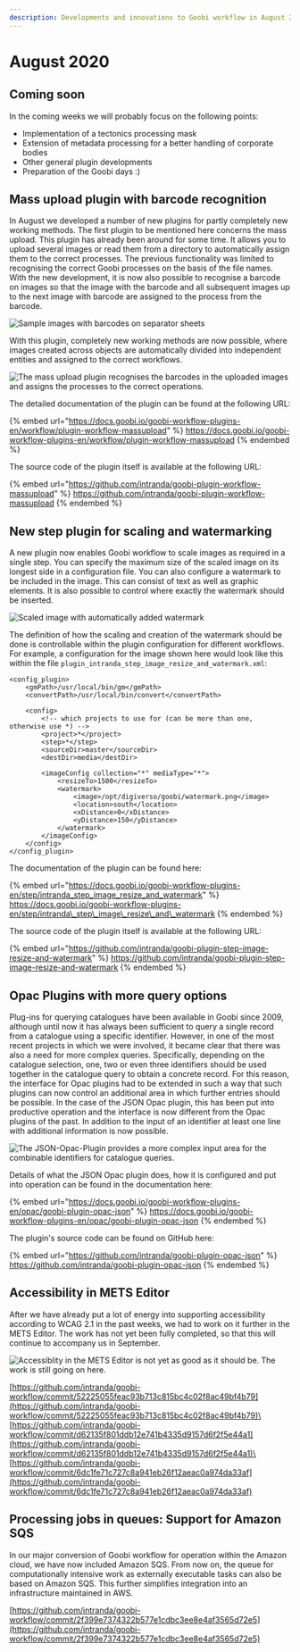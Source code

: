 ```yaml
---
description: Developments and innovations to Goobi workflow in August 2020
---
```


# August 2020

## Coming soon

In the coming weeks we will probably focus on the following points:

* Implementation of a tectonics processing mask
* Extension of metadata processing for a better handling of corporate bodies
* Other general plugin developments
* Preparation of the Goobi days :)

## Mass upload plugin with barcode recognition

In August we developed a number of new plugins for partly completely new working methods. The first plugin to be mentioned here concerns the mass upload. This plugin has already been around for some time. It allows you to upload several images or read them from a directory to automatically assign them to the correct processes. The previous functionality was limited to recognising the correct Goobi processes on the basis of the file names. With the new development, it is now also possible to recognise a barcode on images so that the image with the barcode and all subsequent images up to the next image with barcode are assigned to the process from the barcode.

![Sample images with barcodes on separator sheets](../.gitbook/assets/2008\_massupload1.png)

With this plugin, completely new working methods are now possible, where images created across objects are automatically divided into independent entities and assigned to the correct workflows.

![The mass upload plugin recognises the barcodes in the uploaded images and assigns the processes to the correct operations.](../.gitbook/assets/2008\_massupload2\_en.png)

The detailed documentation of the plugin can be found at the following URL:

{% embed url="https://docs.goobi.io/goobi-workflow-plugins-en/workflow/plugin-workflow-massupload" %}
https://docs.goobi.io/goobi-workflow-plugins-en/workflow/plugin-workflow-massupload
{% endembed %}

The source code of the plugin itself is available at the following URL:

{% embed url="https://github.com/intranda/goobi-plugin-workflow-massupload" %}
https://github.com/intranda/goobi-plugin-workflow-massupload
{% endembed %}

## New step plugin for scaling and watermarking

A new plugin now enables Goobi workflow to scale images as required in a single step. You can specify the maximum size of the scaled image on its longest side in a configuration file. You can also configure a watermark to be included in the image. This can consist of text as well as graphic elements. It is also possible to control where exactly the watermark should be inserted.

![Scaled image with automatically added watermark](../.gitbook/assets/2008\_watermark.png)

The definition of how the scaling and creation of the watermark should be done is controllable within the plugin configuration for different workflows. For example, a configuration for the image shown here would look like this within the file `plugin_intranda_step_image_resize_and_watermark.xml`:

```markup
<config_plugin>
    <gmPath>/usr/local/bin/gm</gmPath>
    <convertPath>/usr/local/bin/convert</convertPath>

    <config>
        <!-- which projects to use for (can be more than one, otherwise use *) -->
        <project>*</project>
        <step>*</step>
        <sourceDir>master</sourceDir>
        <destDir>media</destDir>

        <imageConfig collection="*" mediaType="*">
            <resizeTo>1500</resizeTo>
            <watermark>
                <image>/opt/digiverso/goobi/watermark.png</image>
                <location>south</location>
                <xDistance>0</xDistance>
                <yDistance>150</yDistance>
            </watermark>
        </imageConfig>
    </config>
</config_plugin>
```

The documentation of the plugin can be found here:

{% embed url="https://docs.goobi.io/goobi-workflow-plugins-en/step/intranda_step_image_resize_and_watermark" %}
https://docs.goobi.io/goobi-workflow-plugins-en/step/intranda\_step\_image\_resize\_and\_watermark
{% endembed %}

The source code of the plugin itself is available at the following URL:

{% embed url="https://github.com/intranda/goobi-plugin-step-image-resize-and-watermark" %}
https://github.com/intranda/goobi-plugin-step-image-resize-and-watermark
{% endembed %}

## Opac Plugins with more query options

Plug-ins for querying catalogues have been available in Goobi since 2009, although until now it has always been sufficient to query a single record from a catalogue using a specific identifier. However, in one of the most recent projects in which we were involved, it became clear that there was also a need for more complex queries. Specifically, depending on the catalogue selection, one, two or even three identifiers should be used together in the catalogue query to obtain a concrete record. For this reason, the interface for Opac plugins had to be extended in such a way that such plugins can now control an additional area in which further entries should be possible. In the case of the JSON Opac plugin, this has been put into productive operation and the interface is now different from the Opac plugins of the past. In addition to the input of an identifier at least one line with additional information is now possible.

![The JSON-Opac-Plugin provides a more complex input area for the combinable identifiers for catalogue queries.](../.gitbook/assets/2008\_opac\_en.png)

Details of what the JSON Opac plugin does, how it is configured and put into operation can be found in the documentation here:

{% embed url="https://docs.goobi.io/goobi-workflow-plugins-en/opac/goobi-plugin-opac-json" %}
https://docs.goobi.io/goobi-workflow-plugins-en/opac/goobi-plugin-opac-json
{% endembed %}

The plugin's source code can be found on GitHub here:

{% embed url="https://github.com/intranda/goobi-plugin-opac-json" %}
https://github.com/intranda/goobi-plugin-opac-json
{% endembed %}

## Accessibility in METS Editor

After we have already put a lot of energy into supporting accessibility according to WCAG 2.1 in the past weeks, we had to work on it further in the METS Editor. The work has not yet been fully completed, so that this will continue to accompany us in September.

![Accessiblity in the METS Editor is not yet as good as it should be. The work is still going on here.](../.gitbook/assets/2008\_accessibility\_en.png)

[https://github.com/intranda/goobi-workflow/commit/52225055feac93b713c815bc4c02f8ac49bf4b79](https://github.com/intranda/goobi-workflow/commit/52225055feac93b713c815bc4c02f8ac49bf4b79)\
[https://github.com/intranda/goobi-workflow/commit/d62135f801ddb12e741b4335d9157d6f2f5e44a1](https://github.com/intranda/goobi-workflow/commit/d62135f801ddb12e741b4335d9157d6f2f5e44a1)\
[https://github.com/intranda/goobi-workflow/commit/6dc1fe71c727c8a941eb26f12aeac0a974da33af](https://github.com/intranda/goobi-workflow/commit/6dc1fe71c727c8a941eb26f12aeac0a974da33af)

## Processing jobs in queues: Support for Amazon SQS

In our major conversion of Goobi workflow for operation within the Amazon cloud, we have now included Amazon SQS. From now on, the queue for computationally intensive work as externally executable tasks can also be based on Amazon SQS. This further simplifies integration into an infrastructure maintained in AWS.

[https://github.com/intranda/goobi-workflow/commit/2f399e7374322b577e1cdbc3ee8e4af3565d72e5](https://github.com/intranda/goobi-workflow/commit/2f399e7374322b577e1cdbc3ee8e4af3565d72e5)
